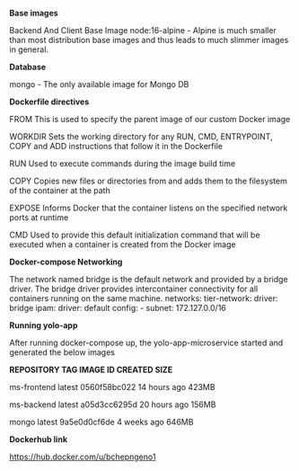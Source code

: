 **Base images**

Backend And Client Base Image
node:16-alpine - Alpine is much smaller than most distribution base images and thus leads to much slimmer images in general.

**Database**

mongo - The only available image for Mongo DB

**Dockerfile directives**

FROM	This is used to specify the parent image of our custom Docker image

WORKDIR	Sets the working directory for any RUN, CMD, ENTRYPOINT, COPY and ADD instructions that follow it in the Dockerfile

RUN	Used to execute commands during the image build time

COPY	Copies new files or directories from and adds them to the filesystem of the container at the path

EXPOSE	Informs Docker that the container listens on the specified network ports at runtime

CMD	Used to provide this default initialization command that will be executed when a container is created from the Docker image

**Docker-compose Networking**

The network named bridge is the default network and provided by a bridge driver. The bridge driver provides intercontainer connectivity for all containers running on the same machine.
networks:
  tier-network:
    driver: bridge
    ipam:
        driver: default
        config:
          - subnet: 172.127.0.0/16
       
**Running yolo-app**

After running docker-compose up, the yolo-app-microservice started and generated the below images

**REPOSITORY    TAG       IMAGE ID       CREATED        SIZE**

ms-frontend   latest    0560f58bc022   14 hours ago   423MB

ms-backend    latest    a05d3cc6295d   20 hours ago   156MB

mongo         latest    9a5e0d0cf6de   4 weeks ago    646MB

**Dockerhub link**

https://hub.docker.com/u/bchepngeno1
